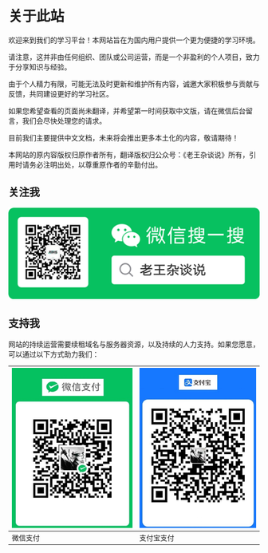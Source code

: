 # 关于此站

欢迎来到我们的学习平台！本网站旨在为国内用户提供一个更为便捷的学习环境。

请注意，这并非由任何组织、团队或公司运营，而是一个非盈利的个人项目，致力于分享知识与经验。

由于个人精力有限，可能无法及时更新和维护所有内容，诚邀大家积极参与贡献与反馈，共同建设更好的学习社区。

如果您希望查看的页面尚未翻译，并希望第一时间获取中文版，请在微信后台留言，我们会尽快处理您的请求。

目前我们主要提供中文文档，未来将会推出更多本土化的内容，敬请期待！

本网站的原内容版权归原作者所有，翻译版权归公众号：《老王杂谈说》所有，引用时请务必注明出处，以尊重原作者的辛勤付出。

## 关注我

![微信公众号二维码](./images/WeChat_QRCode.png)

## 支持我

网站的持续运营需要续租域名与服务器资源，以及持续的人力支持。如果您愿意，可以通过以下方式助力我们：

| ![微信支付二维码](./images/WeChat_Pay.jpg) | ![支付宝二维码](./images/Ali_Pay.jpg) |
|--------------------------------------------|----------------------------------------|
| 微信支付                                   | 支付宝支付                             |
